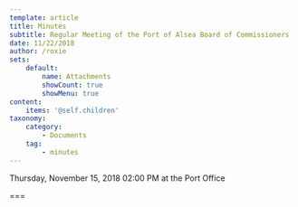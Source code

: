 ```yaml
---
template: article
title: Minutes
subtitle: Regular Meeting of the Port of Alsea Board of Commissioners
date: 11/22/2018
author: /roxie
sets:
    default:
        name: Attachments
        showCount: true
        showMenu: true
content:
    items: '@self.children'
taxonomy:
    category: 
        - Documents
    tag: 
        - minutes
---
```


Thursday, November 15, 2018 02:00 PM at the Port Office

===


